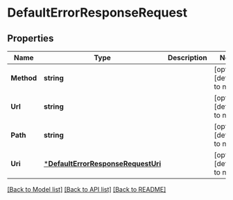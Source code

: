 # DefaultErrorResponseRequest

## Properties
Name | Type | Description | Notes
------------ | ------------- | ------------- | -------------
**Method** | **string** |  | [optional] [default to null]
**Url** | **string** |  | [optional] [default to null]
**Path** | **string** |  | [optional] [default to null]
**Uri** | [***DefaultErrorResponseRequestUri**](defaultErrorResponse_request_uri.md) |  | [optional] [default to null]

[[Back to Model list]](../README.md#documentation-for-models) [[Back to API list]](../README.md#documentation-for-api-endpoints) [[Back to README]](../README.md)

